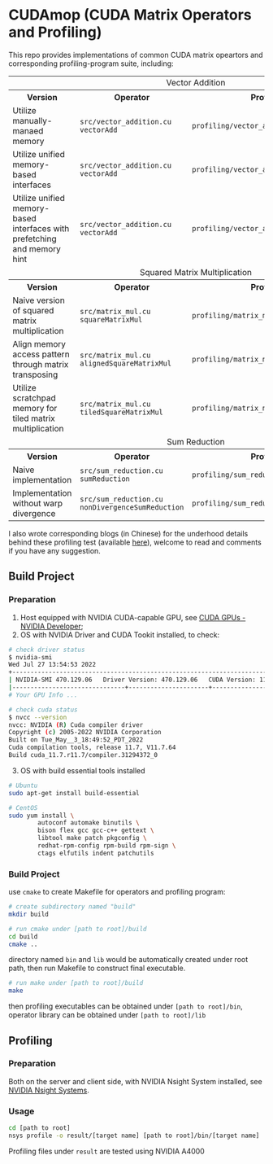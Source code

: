 # CUDAmop (CUDA Matrix Operators and Profiling)

This repo provides implementations of common CUDA matrix opeartors and corresponding profiling-program suite, including:

<table>
    <tr>
        <td align="center" colspan="4">Vector Addition</td>
    </tr>
    <tr>
        <th align="center">Version</th>
        <th align="center">Operator</th>
        <th align="center">Profiling Program</th>
    </tr>
    <tr>
        <td>Utilize manually-manaed memory</td>
        <td>
            <code>src/vector_addition.cu</code>
            <br><code>vectorAdd</code>
        </td>
        <td><code>profiling/vector_addition/basic.cu</code></td>
    </tr>
    <tr>
        <td>Utilize unified memory-based interfaces</td>
        <td>
            <code>src/vector_addition.cu</code>
            <br><code>vectorAdd</code>
        </td>
        <td><code>profiling/vector_addition/unified.cu</code></td>
    </tr>
    <tr>
        <td>Utilize unified memory-based interfaces with prefetching and memory hint</td>
        <td>
            <code>src/vector_addition.cu</code>
            <br><code>vectorAdd</code>
        </td>
        <td><code>profiling/vector_addition/unified_prefetch.cu</code></td>
    </tr>
    <tr>
        <td align="center" colspan="4">Squared Matrix Multiplication</td>
    </tr>
    <tr>
        <th align="center">Version</th>
        <th align="center">Operator</th>
        <th align="center">Profiling Program</th>
    </tr>
    <tr>
        <td>Naive version of squared matrix multiplication</td>
        <td>
            <code>src/matrix_mul.cu</code>
            <br><code>squareMatrixMul</code>
        </td>
        <td><code>profiling/matrix_multiplication/basic.cu</code></td>
    </tr>
    <tr>
        <td>Align memory access pattern through matrix transposing</td>
        <td>
            <code>src/matrix_mul.cu</code>
            <br><code>alignedSquareMatrixMul</code>
        </td>
        <td><code>profiling/matrix_multiplication/aligned.cu</code></td>
    </tr>
    <tr>
        <td>Utilize scratchpad memory for tiled matrix multiplication</td>
        <td>
            <code>src/matrix_mul.cu</code>
            <br><code>tiledSquareMatrixMul</code>
        </td>
        <td><code>profiling/matrix_multiplication/tiled.cu</code></td>
    </tr>
    <tr>
        <td align="center" colspan="4">Sum Reduction</td>
    </tr>
    <tr>
        <th align="center">Version</th>
        <th align="center">Operator</th>
        <th align="center">Profiling Program</th>
    </tr>
    <tr>
        <td>Naive implementation</td>
        <td>
            <code>src/sum_reduction.cu</code>
            <br><code>sumReduction</code>
        </td>
        <td><code>profiling/sum_reduction/basic.cu</code></td>
    </tr>
    <tr>
        <td>Implementation without warp divergence</td>
        <td>
            <code>src/sum_reduction.cu</code>
            <br><code>nonDivergenceSumReduction</code>
        </td>
        <td><code>profiling/sum_reduction/non_divergence.cu</code></td>
    </tr>
</table>

I also wrote corresponding blogs (in Chinese) for the underhood details behind these profiling test (available [here](https://zobinhuang.github.io/sec_learning/Tech_OS_And_Linux_Kernel/index.html#cuda)), welcome to read and comments if you have any suggestion.

## Build Project

### Preparation
1. Host equipped with NVIDIA CUDA-capable GPU, see [CUDA GPUs - NVIDIA Developer](https://developer.nvidia.com/cuda-gpus);
2. OS with NVIDIA Driver and CUDA Tookit installed, to check:

```bash
# check driver status
$ nvidia-smi
Wed Jul 27 13:54:53 2022       
+-----------------------------------------------------------------------------+
| NVIDIA-SMI 470.129.06   Driver Version: 470.129.06   CUDA Version: 11.4     |
|-------------------------------+----------------------+----------------------+
# Your GPU Info ...

# check cuda status
$ nvcc --version
nvcc: NVIDIA (R) Cuda compiler driver
Copyright (c) 2005-2022 NVIDIA Corporation
Built on Tue_May__3_18:49:52_PDT_2022
Cuda compilation tools, release 11.7, V11.7.64
Build cuda_11.7.r11.7/compiler.31294372_0
```

3. OS with build essential tools installed

```bash
# Ubuntu
sudo apt-get install build-essential

# CentOS
sudo yum install \
        autoconf automake binutils \
        bison flex gcc gcc-c++ gettext \
        libtool make patch pkgconfig \
        redhat-rpm-config rpm-build rpm-sign \
        ctags elfutils indent patchutils 
```

### Build Project

use `cmake` to create Makefile for operators and profiling program:

```bash
# create subdirectory named "build"
mkdir build

# run cmake under [path to root]/build
cd build
cmake ..
```

directory named `bin` and `lib` would be automatically created under root path, then run Makefile to construct final executable.

```bash
# run make under [path to root]/build
make
```

then profiling executables can be obtained under `[path to root]/bin`, operator library can be obtained under `[path to root]/lib`

## Profiling

### Preparation
Both on the server and client side, with NVIDIA Nsight System installed, see [NVIDIA Nsight Systems](https://developer.nvidia.com/nsight-systems).

### Usage

```bash
cd [path to root]
nsys profile -o result/[target name] [path to root]/bin/[target name]
```

Profiling files under `result` are tested using NVIDIA A4000